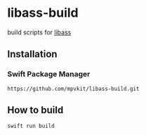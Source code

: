# libass-build

build scripts for [libass](https://github.com/libass/libass)

## Installation

### Swift Package Manager

```
https://github.com/mpvkit/libass-build.git
```

## How to build

```bash
swift run build
```